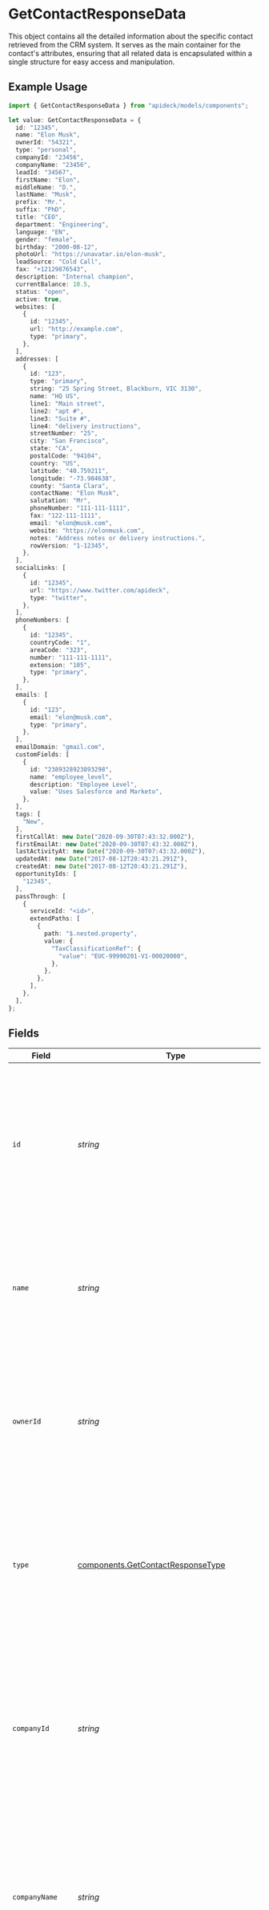 # GetContactResponseData

This object contains all the detailed information about the specific contact retrieved from the CRM system. It serves as the main container for the contact's attributes, ensuring that all related data is encapsulated within a single structure for easy access and manipulation.

## Example Usage

```typescript
import { GetContactResponseData } from "apideck/models/components";

let value: GetContactResponseData = {
  id: "12345",
  name: "Elon Musk",
  ownerId: "54321",
  type: "personal",
  companyId: "23456",
  companyName: "23456",
  leadId: "34567",
  firstName: "Elon",
  middleName: "D.",
  lastName: "Musk",
  prefix: "Mr.",
  suffix: "PhD",
  title: "CEO",
  department: "Engineering",
  language: "EN",
  gender: "female",
  birthday: "2000-08-12",
  photoUrl: "https://unavatar.io/elon-musk",
  leadSource: "Cold Call",
  fax: "+12129876543",
  description: "Internal champion",
  currentBalance: 10.5,
  status: "open",
  active: true,
  websites: [
    {
      id: "12345",
      url: "http://example.com",
      type: "primary",
    },
  ],
  addresses: [
    {
      id: "123",
      type: "primary",
      string: "25 Spring Street, Blackburn, VIC 3130",
      name: "HQ US",
      line1: "Main street",
      line2: "apt #",
      line3: "Suite #",
      line4: "delivery instructions",
      streetNumber: "25",
      city: "San Francisco",
      state: "CA",
      postalCode: "94104",
      country: "US",
      latitude: "40.759211",
      longitude: "-73.984638",
      county: "Santa Clara",
      contactName: "Elon Musk",
      salutation: "Mr",
      phoneNumber: "111-111-1111",
      fax: "122-111-1111",
      email: "elon@musk.com",
      website: "https://elonmusk.com",
      notes: "Address notes or delivery instructions.",
      rowVersion: "1-12345",
    },
  ],
  socialLinks: [
    {
      id: "12345",
      url: "https://www.twitter.com/apideck",
      type: "twitter",
    },
  ],
  phoneNumbers: [
    {
      id: "12345",
      countryCode: "1",
      areaCode: "323",
      number: "111-111-1111",
      extension: "105",
      type: "primary",
    },
  ],
  emails: [
    {
      id: "123",
      email: "elon@musk.com",
      type: "primary",
    },
  ],
  emailDomain: "gmail.com",
  customFields: [
    {
      id: "2389328923893298",
      name: "employee_level",
      description: "Employee Level",
      value: "Uses Salesforce and Marketo",
    },
  ],
  tags: [
    "New",
  ],
  firstCallAt: new Date("2020-09-30T07:43:32.000Z"),
  firstEmailAt: new Date("2020-09-30T07:43:32.000Z"),
  lastActivityAt: new Date("2020-09-30T07:43:32.000Z"),
  updatedAt: new Date("2017-08-12T20:43:21.291Z"),
  createdAt: new Date("2017-08-12T20:43:21.291Z"),
  opportunityIds: [
    "12345",
  ],
  passThrough: [
    {
      serviceId: "<id>",
      extendPaths: [
        {
          path: "$.nested.property",
          value: {
            "TaxClassificationRef": {
              "value": "EUC-99990201-V1-00020000",
            },
          },
        },
      ],
    },
  ],
};
```

## Fields

| Field                                                                                                                                                                                                                                                                                                         | Type                                                                                                                                                                                                                                                                                                          | Required                                                                                                                                                                                                                                                                                                      | Description                                                                                                                                                                                                                                                                                                   | Example                                                                                                                                                                                                                                                                                                       |
| ------------------------------------------------------------------------------------------------------------------------------------------------------------------------------------------------------------------------------------------------------------------------------------------------------------- | ------------------------------------------------------------------------------------------------------------------------------------------------------------------------------------------------------------------------------------------------------------------------------------------------------------- | ------------------------------------------------------------------------------------------------------------------------------------------------------------------------------------------------------------------------------------------------------------------------------------------------------------- | ------------------------------------------------------------------------------------------------------------------------------------------------------------------------------------------------------------------------------------------------------------------------------------------------------------- | ------------------------------------------------------------------------------------------------------------------------------------------------------------------------------------------------------------------------------------------------------------------------------------------------------------- |
| `id`                                                                                                                                                                                                                                                                                                          | *string*                                                                                                                                                                                                                                                                                                      | :heavy_minus_sign:                                                                                                                                                                                                                                                                                            | A unique identifier assigned to the contact within the CRM system. This string value is used to reference the contact in various operations and is essential for distinguishing between different contact records.                                                                                            | 12345                                                                                                                                                                                                                                                                                                         |
| `name`                                                                                                                                                                                                                                                                                                        | *string*                                                                                                                                                                                                                                                                                                      | :heavy_check_mark:                                                                                                                                                                                                                                                                                            | The full name of the contact as recorded in the CRM. This string is crucial for identifying the contact in user interfaces and reports, and it is always provided for active contact records.                                                                                                                 | Elon Musk                                                                                                                                                                                                                                                                                                     |
| `ownerId`                                                                                                                                                                                                                                                                                                     | *string*                                                                                                                                                                                                                                                                                                      | :heavy_minus_sign:                                                                                                                                                                                                                                                                                            | The unique identifier of the user or entity that owns or manages the contact. This string helps in assigning responsibility and tracking who is in charge of maintaining the contact's information.                                                                                                           | 54321                                                                                                                                                                                                                                                                                                         |
| `type`                                                                                                                                                                                                                                                                                                        | [components.GetContactResponseType](../../models/components/getcontactresponsetype.md)                                                                                                                                                                                                                        | :heavy_minus_sign:                                                                                                                                                                                                                                                                                            | Indicates the classification or category of the contact, such as 'customer', 'lead', or 'vendor'. This string helps in organizing and filtering contacts based on their role or relationship with the organization.                                                                                           | personal                                                                                                                                                                                                                                                                                                      |
| `companyId`                                                                                                                                                                                                                                                                                                   | *string*                                                                                                                                                                                                                                                                                                      | :heavy_minus_sign:                                                                                                                                                                                                                                                                                            | The unique identifier for the company associated with the contact. This ID is used to link the contact to its corresponding company record within the CRM system. It is typically a string of alphanumeric characters and may be null if the contact is not linked to any company.                            | 23456                                                                                                                                                                                                                                                                                                         |
| `companyName`                                                                                                                                                                                                                                                                                                 | *string*                                                                                                                                                                                                                                                                                                      | :heavy_minus_sign:                                                                                                                                                                                                                                                                                            | The official name of the company that the contact is associated with. This is a string value that provides a human-readable reference to the company, facilitating easier identification and display in user interfaces.                                                                                      | 23456                                                                                                                                                                                                                                                                                                         |
| `leadId`                                                                                                                                                                                                                                                                                                      | *string*                                                                                                                                                                                                                                                                                                      | :heavy_minus_sign:                                                                                                                                                                                                                                                                                            | The unique identifier for the lead associated with the contact. This ID helps in tracking the contact's origin or potential sales opportunity within the CRM. It is a string and may be null if the contact is not linked to any lead.                                                                        | 34567                                                                                                                                                                                                                                                                                                         |
| `firstName`                                                                                                                                                                                                                                                                                                   | *string*                                                                                                                                                                                                                                                                                                      | :heavy_minus_sign:                                                                                                                                                                                                                                                                                            | The first name of the contact person. This string value is used for personal identification and communication purposes, often displayed in user interfaces and reports.                                                                                                                                       | Elon                                                                                                                                                                                                                                                                                                          |
| `middleName`                                                                                                                                                                                                                                                                                                  | *string*                                                                                                                                                                                                                                                                                                      | :heavy_minus_sign:                                                                                                                                                                                                                                                                                            | The middle name of the contact person, if available. This string value provides additional identification details and may be used in formal communications or records.                                                                                                                                        | D.                                                                                                                                                                                                                                                                                                            |
| `lastName`                                                                                                                                                                                                                                                                                                    | *string*                                                                                                                                                                                                                                                                                                      | :heavy_minus_sign:                                                                                                                                                                                                                                                                                            | The contact's family name or surname as recorded in the CRM. This field may be empty if the last name is not provided. It is used to identify the contact in formal communications and reports.                                                                                                               | Musk                                                                                                                                                                                                                                                                                                          |
| `prefix`                                                                                                                                                                                                                                                                                                      | *string*                                                                                                                                                                                                                                                                                                      | :heavy_minus_sign:                                                                                                                                                                                                                                                                                            | An optional prefix for the contact's name, such as 'Mr.', 'Ms.', or 'Dr.'. This field is used to address the contact appropriately in formal settings and communications.                                                                                                                                     | Mr.                                                                                                                                                                                                                                                                                                           |
| `suffix`                                                                                                                                                                                                                                                                                                      | *string*                                                                                                                                                                                                                                                                                                      | :heavy_minus_sign:                                                                                                                                                                                                                                                                                            | An optional suffix for the contact's name, such as 'Jr.', 'Sr.', or 'III'. This field is used to distinguish between individuals with similar names and is included in formal communications.                                                                                                                 | PhD                                                                                                                                                                                                                                                                                                           |
| `title`                                                                                                                                                                                                                                                                                                       | *string*                                                                                                                                                                                                                                                                                                      | :heavy_minus_sign:                                                                                                                                                                                                                                                                                            | The professional title or position held by the contact within their organization, such as 'Software Engineer' or 'Marketing Manager'. This information helps in understanding the contact's role and responsibilities.                                                                                        | CEO                                                                                                                                                                                                                                                                                                           |
| `department`                                                                                                                                                                                                                                                                                                  | *string*                                                                                                                                                                                                                                                                                                      | :heavy_minus_sign:                                                                                                                                                                                                                                                                                            | The specific department within the organization where the contact works, such as 'Human Resources' or 'Sales'. This helps in categorizing the contact's role and facilitates targeted communication.                                                                                                          | Engineering                                                                                                                                                                                                                                                                                                   |
| `language`                                                                                                                                                                                                                                                                                                    | *string*                                                                                                                                                                                                                                                                                                      | :heavy_minus_sign:                                                                                                                                                                                                                                                                                            | The language code representing the contact's preferred language, formatted according to the ISO 639-1 standard. For example, 'EN' for English in the United States. This helps in localizing communication with the contact.                                                                                  | EN                                                                                                                                                                                                                                                                                                            |
| `gender`                                                                                                                                                                                                                                                                                                      | [components.GetContactResponseGender](../../models/components/getcontactresponsegender.md)                                                                                                                                                                                                                    | :heavy_minus_sign:                                                                                                                                                                                                                                                                                            | The gender of the contact, which can be used for demographic analysis or personalized communication. This field may contain values such as 'male', 'female', or other gender identities as applicable.                                                                                                        | female                                                                                                                                                                                                                                                                                                        |
| `birthday`                                                                                                                                                                                                                                                                                                    | *string*                                                                                                                                                                                                                                                                                                      | :heavy_minus_sign:                                                                                                                                                                                                                                                                                            | The contact's date of birth, formatted as a string in the 'YYYY-MM-DD' format. This information can be used for age verification or to send birthday greetings.                                                                                                                                               | 2000-08-12                                                                                                                                                                                                                                                                                                    |
| ~~`image`~~                                                                                                                                                                                                                                                                                                   | *string*                                                                                                                                                                                                                                                                                                      | :heavy_minus_sign:                                                                                                                                                                                                                                                                                            | : warning: ** DEPRECATED **: This will be removed in a future release, please migrate away from it as soon as possible.<br/><br/>A string containing the URL to the contact's image, if available. This can be used to display the contact's picture in user interfaces or reports.                           | https://unavatar.io/elon-musk                                                                                                                                                                                                                                                                                 |
| `photoUrl`                                                                                                                                                                                                                                                                                                    | *string*                                                                                                                                                                                                                                                                                                      | :heavy_minus_sign:                                                                                                                                                                                                                                                                                            | The URL pointing to the contact's photo, allowing applications to fetch and display the contact's image. This is useful for visual identification in CRM systems.                                                                                                                                             | https://unavatar.io/elon-musk                                                                                                                                                                                                                                                                                 |
| `leadSource`                                                                                                                                                                                                                                                                                                  | *string*                                                                                                                                                                                                                                                                                                      | :heavy_minus_sign:                                                                                                                                                                                                                                                                                            | Indicates the origin from which the contact was acquired, such as 'web', 'referral', or 'advertisement'. This information helps in tracking the effectiveness of different marketing channels. The value is a string and may be null if the lead source is not specified.                                     | Cold Call                                                                                                                                                                                                                                                                                                     |
| `fax`                                                                                                                                                                                                                                                                                                         | *string*                                                                                                                                                                                                                                                                                                      | :heavy_minus_sign:                                                                                                                                                                                                                                                                                            | The contact's fax number, formatted as a string. This field may be empty or null if the contact does not have a fax number. Useful for businesses that still utilize fax communication.                                                                                                                       | +12129876543                                                                                                                                                                                                                                                                                                  |
| `description`                                                                                                                                                                                                                                                                                                 | *string*                                                                                                                                                                                                                                                                                                      | :heavy_minus_sign:                                                                                                                                                                                                                                                                                            | A brief textual description or notes about the contact, which can include personal preferences, history, or other relevant details. This field is a string and can be null if no description is provided.                                                                                                     | Internal champion                                                                                                                                                                                                                                                                                             |
| `currentBalance`                                                                                                                                                                                                                                                                                              | *number*                                                                                                                                                                                                                                                                                                      | :heavy_minus_sign:                                                                                                                                                                                                                                                                                            | Represents the current financial balance associated with the contact, typically in the default currency of the CRM system. This numeric value can be used to assess outstanding amounts or credits related to the contact.                                                                                    | 10.5                                                                                                                                                                                                                                                                                                          |
| `status`                                                                                                                                                                                                                                                                                                      | *string*                                                                                                                                                                                                                                                                                                      | :heavy_minus_sign:                                                                                                                                                                                                                                                                                            | The current status of the contact, such as 'active', 'inactive', or 'prospect'. This string value helps in categorizing the contact's engagement level or lifecycle stage within the CRM.                                                                                                                     | open                                                                                                                                                                                                                                                                                                          |
| `active`                                                                                                                                                                                                                                                                                                      | *boolean*                                                                                                                                                                                                                                                                                                     | :heavy_minus_sign:                                                                                                                                                                                                                                                                                            | Indicates whether the contact is currently active within the CRM system. This boolean value helps determine if the contact is actively engaged or available for communication and processing. It is optional and may not be present for all contacts.                                                         | true                                                                                                                                                                                                                                                                                                          |
| `websites`                                                                                                                                                                                                                                                                                                    | [components.GetContactResponseWebsites](../../models/components/getcontactresponsewebsites.md)[]                                                                                                                                                                                                              | :heavy_minus_sign:                                                                                                                                                                                                                                                                                            | A list of websites associated with the contact. Each entry in the array represents a website object containing details such as the URL and type. This array can be empty if no websites are linked to the contact.                                                                                            |                                                                                                                                                                                                                                                                                                               |
| `addresses`                                                                                                                                                                                                                                                                                                   | [components.GetContactResponseAddresses](../../models/components/getcontactresponseaddresses.md)[]                                                                                                                                                                                                            | :heavy_minus_sign:                                                                                                                                                                                                                                                                                            | An array containing the contact's addresses. Each entry in the array represents a distinct address associated with the contact, allowing for multiple addresses to be stored. This array can include various types of addresses such as home, work, or other.                                                 |                                                                                                                                                                                                                                                                                                               |
| `socialLinks`                                                                                                                                                                                                                                                                                                 | [components.GetContactResponseSocialLinks](../../models/components/getcontactresponsesociallinks.md)[]                                                                                                                                                                                                        | :heavy_minus_sign:                                                                                                                                                                                                                                                                                            | An array containing the social media links associated with the contact. Each element in the array is an object that includes details such as the social link's unique identifier, URL, and type. This property is optional and may be empty if no social links are associated with the contact.               |                                                                                                                                                                                                                                                                                                               |
| `phoneNumbers`                                                                                                                                                                                                                                                                                                | [components.GetContactResponsePhoneNumbers](../../models/components/getcontactresponsephonenumbers.md)[]                                                                                                                                                                                                      | :heavy_minus_sign:                                                                                                                                                                                                                                                                                            | An array of phone numbers associated with the contact. Each entry in the array represents a different phone number, potentially including details such as type (e.g., mobile, work) and country code. This property is optional and may be empty if no phone numbers are recorded for the contact.            |                                                                                                                                                                                                                                                                                                               |
| `emails`                                                                                                                                                                                                                                                                                                      | [components.GetContactResponseEmails](../../models/components/getcontactresponseemails.md)[]                                                                                                                                                                                                                  | :heavy_minus_sign:                                                                                                                                                                                                                                                                                            | An array containing the email addresses associated with the contact. Each entry in the array is an object that holds detailed information about a specific email address, including its unique identifier, the email address itself, and its type.                                                            |                                                                                                                                                                                                                                                                                                               |
| `emailDomain`                                                                                                                                                                                                                                                                                                 | *string*                                                                                                                                                                                                                                                                                                      | :heavy_minus_sign:                                                                                                                                                                                                                                                                                            | The email domain associated with the contact, typically extracted from their primary email address. This string value helps in categorizing contacts based on their organizational domain, useful for domain-specific processing or filtering.                                                                | gmail.com                                                                                                                                                                                                                                                                                                     |
| `customFields`                                                                                                                                                                                                                                                                                                | [components.GetContactResponseCustomFields](../../models/components/getcontactresponsecustomfields.md)[]                                                                                                                                                                                                      | :heavy_minus_sign:                                                                                                                                                                                                                                                                                            | An array containing custom fields associated with the contact. Each entry in the array represents a unique custom field, allowing for additional, user-defined data to be stored and retrieved alongside standard contact information.                                                                        |                                                                                                                                                                                                                                                                                                               |
| `tags`                                                                                                                                                                                                                                                                                                        | *string*[]                                                                                                                                                                                                                                                                                                    | :heavy_minus_sign:                                                                                                                                                                                                                                                                                            | An array of tags associated with the contact, each representing a label or category that helps in organizing and filtering contacts. Tags are useful for grouping contacts based on specific criteria or characteristics.                                                                                     | [<br/>"New"<br/>]                                                                                                                                                                                                                                                                                             |
| `firstCallAt`                                                                                                                                                                                                                                                                                                 | [Date](https://developer.mozilla.org/en-US/docs/Web/JavaScript/Reference/Global_Objects/Date)                                                                                                                                                                                                                 | :heavy_minus_sign:                                                                                                                                                                                                                                                                                            | The date and time when the first call was made to or from the contact, formatted as an ISO 8601 string. This timestamp helps track the initial communication with the contact and is useful for understanding the contact's interaction history.                                                              | 2020-09-30T07:43:32.000Z                                                                                                                                                                                                                                                                                      |
| `firstEmailAt`                                                                                                                                                                                                                                                                                                | [Date](https://developer.mozilla.org/en-US/docs/Web/JavaScript/Reference/Global_Objects/Date)                                                                                                                                                                                                                 | :heavy_minus_sign:                                                                                                                                                                                                                                                                                            | The date and time when the first email was sent to or received from the contact, formatted as an ISO 8601 string. This information is crucial for tracking the contact's communication timeline and engagement history.                                                                                       | 2020-09-30T07:43:32.000Z                                                                                                                                                                                                                                                                                      |
| `lastActivityAt`                                                                                                                                                                                                                                                                                              | [Date](https://developer.mozilla.org/en-US/docs/Web/JavaScript/Reference/Global_Objects/Date)                                                                                                                                                                                                                 | :heavy_minus_sign:                                                                                                                                                                                                                                                                                            | The date and time of the most recent interaction or activity involving the contact, formatted as an ISO 8601 string. This information helps track the engagement level of the contact and is useful for understanding recent interactions. It may be null if no activities have been recorded.                | 2020-09-30T07:43:32.000Z                                                                                                                                                                                                                                                                                      |
| `customMappings`                                                                                                                                                                                                                                                                                              | [components.GetContactResponseCustomMappings](../../models/components/getcontactresponsecustommappings.md)                                                                                                                                                                                                    | :heavy_minus_sign:                                                                                                                                                                                                                                                                                            | An object containing any custom mappings configured for the contact resource. This may include additional fields or metadata that are specific to the user's CRM setup, allowing for extended customization and integration. The structure of this object depends on the custom mappings defined by the user. |                                                                                                                                                                                                                                                                                                               |
| `updatedAt`                                                                                                                                                                                                                                                                                                   | [Date](https://developer.mozilla.org/en-US/docs/Web/JavaScript/Reference/Global_Objects/Date)                                                                                                                                                                                                                 | :heavy_minus_sign:                                                                                                                                                                                                                                                                                            | The date and time when the contact's information was last modified, formatted as an ISO 8601 string. This timestamp is crucial for synchronization processes and ensuring that the most current data is being used. It reflects any changes made to the contact's record.                                     | 2017-08-12T20:43:21.291Z                                                                                                                                                                                                                                                                                      |
| `createdAt`                                                                                                                                                                                                                                                                                                   | [Date](https://developer.mozilla.org/en-US/docs/Web/JavaScript/Reference/Global_Objects/Date)                                                                                                                                                                                                                 | :heavy_minus_sign:                                                                                                                                                                                                                                                                                            | The date and time when the contact was initially created in the CRM system, formatted as an ISO 8601 string. This property provides historical context about the contact's record and is useful for auditing and tracking the age of the contact data.                                                        | 2017-08-12T20:43:21.291Z                                                                                                                                                                                                                                                                                      |
| `opportunityIds`                                                                                                                                                                                                                                                                                              | *string*[]                                                                                                                                                                                                                                                                                                    | :heavy_minus_sign:                                                                                                                                                                                                                                                                                            | An array of identifiers representing opportunities associated with the contact. Each ID corresponds to a specific opportunity in the CRM, allowing developers to link the contact to potential business deals or projects. This array may be empty if no opportunities are linked to the contact.             |                                                                                                                                                                                                                                                                                                               |
| `passThrough`                                                                                                                                                                                                                                                                                                 | [components.GetContactResponsePassThrough](../../models/components/getcontactresponsepassthrough.md)[]                                                                                                                                                                                                        | :heavy_minus_sign:                                                                                                                                                                                                                                                                                            | An optional array that allows the inclusion of service-specific custom data or modifications when retrieving the contact's details. This property is useful for extending the response with additional information that may be required for specific integrations or workflows.                               |                                                                                                                                                                                                                                                                                                               |